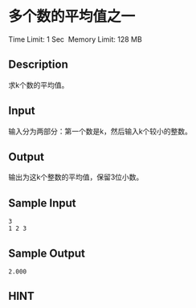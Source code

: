 # 多个数的平均值之一
Time Limit: 1 Sec  Memory Limit: 128 MB


## Description
求k个数的平均值。


## Input
输入分为两部分：第一个数是k，然后输入k个较小的整数。


## Output
输出为这k个整数的平均值，保留3位小数。


## Sample Input
```
3
1 2 3
```
## Sample Output
```
2.000
```

## HINT

